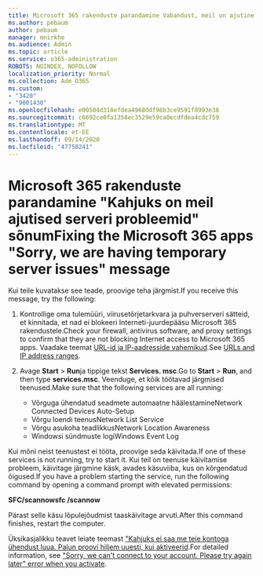 ```yaml
---
title: Microsoft 365 rakenduste parandamine Vabandust, meil on ajutine serveri probleemid sõnum
ms.author: pebaum
author: pebaum
manager: mnirkhe
ms.audience: Admin
ms.topic: article
ms.service: o365-administration
ROBOTS: NOINDEX, NOFOLLOW
localization_priority: Normal
ms.collection: Adm_O365
ms.custom:
- "3420"
- "9001430"
ms.openlocfilehash: e00504d318efdea4968ddf98b3ce9591f8993e38
ms.sourcegitcommit: c6692ce0fa1358ec3529e59ca0ecdfdea4cdc759
ms.translationtype: MT
ms.contentlocale: et-EE
ms.lasthandoff: 09/14/2020
ms.locfileid: "47758241"
---
```

# <a name="fixing-the-microsoft-365-apps-sorry-we-are-having-temporary-server-issues-message"></a><span data-ttu-id="2a9b4-102">Microsoft 365 rakenduste parandamine "Kahjuks on meil ajutised serveri probleemid" sõnum</span><span class="sxs-lookup"><span data-stu-id="2a9b4-102">Fixing the Microsoft 365 apps "Sorry, we are having temporary server issues" message</span></span>

<span data-ttu-id="2a9b4-103">Kui teile kuvatakse see teade, proovige teha järgmist.</span><span class="sxs-lookup"><span data-stu-id="2a9b4-103">If you receive this message, try the following:</span></span>

1. <span data-ttu-id="2a9b4-104">Kontrollige oma tulemüüri, viirusetõrjetarkvara ja puhverserveri sätteid, et kinnitada, et nad ei blokeeri Interneti-juurdepääsu Microsoft 365 rakendustele.</span><span class="sxs-lookup"><span data-stu-id="2a9b4-104">Check your firewall, antivirus software, and proxy settings to confirm that they are not blocking Internet access to Microsoft 365 apps.</span></span> <span data-ttu-id="2a9b4-105">Vaadake teemat [URL-id ja IP-aadresside vahemikud](https://docs.microsoft.com/office365/enterprise/urls-and-ip-address-ranges).</span><span class="sxs-lookup"><span data-stu-id="2a9b4-105">See [URLs and IP address ranges](https://docs.microsoft.com/office365/enterprise/urls-and-ip-address-ranges).</span></span>

2. <span data-ttu-id="2a9b4-106">Avage **Start**  >  **Run**ja tippige tekst **Services. msc**.</span><span class="sxs-lookup"><span data-stu-id="2a9b4-106">Go to **Start** > **Run**, and then type **services.msc**.</span></span> <span data-ttu-id="2a9b4-107">Veenduge, et kõik töötavad järgmised teenused.</span><span class="sxs-lookup"><span data-stu-id="2a9b4-107">Make sure that the following services are all running:</span></span>
    - <span data-ttu-id="2a9b4-108">Võrguga ühendatud seadmete automaatne häälestamine</span><span class="sxs-lookup"><span data-stu-id="2a9b4-108">Network Connected Devices Auto-Setup</span></span>
    - <span data-ttu-id="2a9b4-109">Võrgu loendi teenus</span><span class="sxs-lookup"><span data-stu-id="2a9b4-109">Network List Service</span></span>
    - <span data-ttu-id="2a9b4-110">Võrgu asukoha teadlikkus</span><span class="sxs-lookup"><span data-stu-id="2a9b4-110">Network Location Awareness</span></span>
    - <span data-ttu-id="2a9b4-111">Windowsi sündmuste logi</span><span class="sxs-lookup"><span data-stu-id="2a9b4-111">Windows Event Log</span></span>

<span data-ttu-id="2a9b4-112">Kui mõni neist teenustest ei tööta, proovige seda käivitada.</span><span class="sxs-lookup"><span data-stu-id="2a9b4-112">If one of these services is not running, try to start it.</span></span> <span data-ttu-id="2a9b4-113">Kui teil on teenuse käivitamise probleem, käivitage järgmine käsk, avades käsuviiba, kus on kõrgendatud õigused.</span><span class="sxs-lookup"><span data-stu-id="2a9b4-113">If you have a problem starting the service, run the following command by opening a command prompt with elevated permissions:</span></span>

<span data-ttu-id="2a9b4-114">**SFC/scannow**</span><span class="sxs-lookup"><span data-stu-id="2a9b4-114">**sfc /scannow**</span></span>

<span data-ttu-id="2a9b4-115">Pärast selle käsu lõpulejõudmist taaskäivitage arvuti.</span><span class="sxs-lookup"><span data-stu-id="2a9b4-115">After this command finishes, restart the computer.</span></span>

<span data-ttu-id="2a9b4-116">Üksikasjalikku teavet leiate teemast ["Kahjuks ei saa me teie kontoga ühendust luua. Palun proovi hiljem uuesti, kui aktiveerid](https://docs.microsoft.com/office/troubleshoot/activation-installation/issue-when-activate-office-from-office-365).</span><span class="sxs-lookup"><span data-stu-id="2a9b4-116">For detailed information, see ["Sorry, we can't connect to your account. Please try again later" error when you activate](https://docs.microsoft.com/office/troubleshoot/activation-installation/issue-when-activate-office-from-office-365).</span></span>
